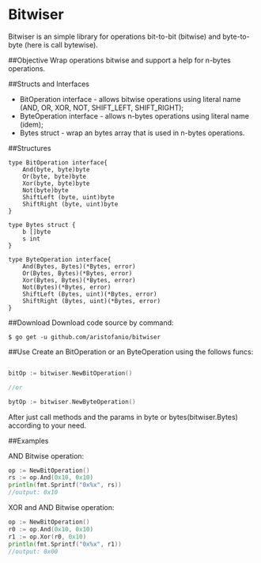 # Bitwiser
Bitwiser is an simple library for operations bit-to-bit (bitwise) and byte-to-byte (here is call bytewise).

##Objective
Wrap operations bitwise and support a help for n-bytes operations.

##Structs and Interfaces

* BitOperation interface - allows bitwise operations using literal name (AND, OR, XOR, NOT, SHIFT_LEFT, SHIFT_RIGHT);
* ByteOperation interface - allows n-bytes operations using literal name (idem);
* Bytes struct - wrap an bytes array that is used in n-bytes operations.

##Structures

```
type BitOperation interface{
	And(byte, byte)byte
	Or(byte, byte)byte
	Xor(byte, byte)byte
	Not(byte)byte
	ShiftLeft (byte, uint)byte
	ShiftRight (byte, uint)byte
}

type Bytes struct {
	b []byte
	s int
}

type ByteOperation interface{
	And(Bytes, Bytes)(*Bytes, error)
	Or(Bytes, Bytes)(*Bytes, error)
	Xor(Bytes, Bytes)(*Bytes, error)
	Not(Bytes)(*Bytes, error)
	ShiftLeft (Bytes, uint)(*Bytes, error)
	ShiftRight (Bytes, uint)(*Bytes, error)
}
```

##Download
Download code source by command:
```
$ go get -u github.com/aristofanio/bitwiser
```

##Use
Create an BitOperation or an ByteOperation using the follows funcs:
```Go

bitOp := bitwiser.NewBitOperation()

//or

bytOp := bitwiser.NewByteOperation()

```

After just call methods and the params in byte or bytes(bitwiser.Bytes) according to your need.


##Examples

AND Bitwise operation:
```Go
op := NewBitOperation()
rs := op.And(0x10, 0x10)
println(fmt.Sprintf("0x%x", rs))
//output: 0x10

```

XOR and AND Bitwise operation:
```Go
op := NewBitOperation()
r0 := op.And(0x10, 0x10)
r1 := op.Xor(r0, 0x10)
println(fmt.Sprintf("0x%x", r1))
//output: 0x00
```


